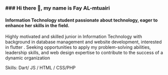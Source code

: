 ### ### Hi there 👋, my name is Fay AL-mtuairi
#### Information Technology student passionate about technology, eager to enhance her skills in the field.
Highly motivated and skilled junior in Information Technology with background in database management and website development, interested in flutter . Seeking opportunities to apply my problem-solving abilities, leadership skills, and web design expertise to contribute to the success of a dynamic organization 

Skills: Dart/ JS / HTML / CSS/PHP






